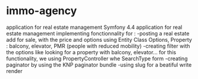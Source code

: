 # immo-agency
application for real estate management
Symfony 4.4 application for real estate management implementing fonctionnality for :
-posting a real estate add for sale, with the price and options using Entity Class Options, Property : balcony, elevator, PMR (people with reduced mobility) 
-creating filter with the options like looking for a property with balcony, elevator... for this functionality, we using PropertyController whe SearchType form 
-creating paginator by using the KNP paginator bundle -using slug for a beatiful write render
